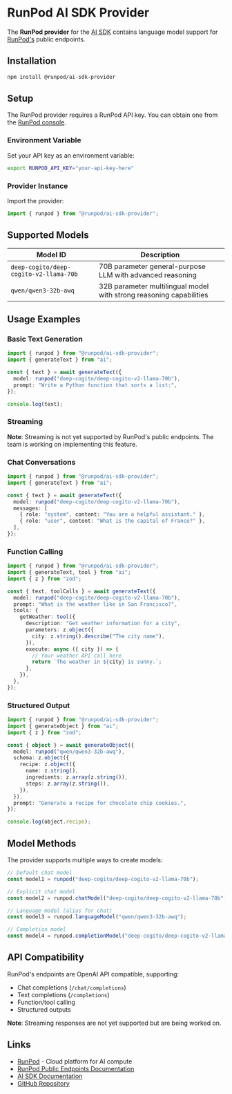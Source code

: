 # RunPod AI SDK Provider

The **RunPod provider** for the [AI SDK](https://ai-sdk.dev/docs) contains language model support for [RunPod's](https://runpod.io) public endpoints.

## Installation

```bash
npm install @runpod/ai-sdk-provider
```

## Setup

The RunPod provider requires a RunPod API key. You can obtain one from the [RunPod console](https://runpod.io).

### Environment Variable

Set your API key as an environment variable:

```bash
export RUNPOD_API_KEY="your-api-key-here"
```

### Provider Instance

Import the provider:

```ts
import { runpod } from "@runpod/ai-sdk-provider";
```

## Supported Models

| Model ID                               | Description                                                         |
| -------------------------------------- | ------------------------------------------------------------------- |
| `deep-cogito/deep-cogito-v2-llama-70b` | 70B parameter general-purpose LLM with advanced reasoning           |
| `qwen/qwen3-32b-awq`                   | 32B parameter multilingual model with strong reasoning capabilities |

## Usage Examples

### Basic Text Generation

```ts
import { runpod } from "@runpod/ai-sdk-provider";
import { generateText } from "ai";

const { text } = await generateText({
  model: runpod("deep-cogito/deep-cogito-v2-llama-70b"),
  prompt: "Write a Python function that sorts a list:",
});

console.log(text);
```

### Streaming

**Note**: Streaming is not yet supported by RunPod's public endpoints. The team is working on implementing this feature.

### Chat Conversations

```ts
import { runpod } from "@runpod/ai-sdk-provider";
import { generateText } from "ai";

const { text } = await generateText({
  model: runpod("deep-cogito/deep-cogito-v2-llama-70b"),
  messages: [
    { role: "system", content: "You are a helpful assistant." },
    { role: "user", content: "What is the capital of France?" },
  ],
});
```

### Function Calling

```ts
import { runpod } from "@runpod/ai-sdk-provider";
import { generateText, tool } from "ai";
import { z } from "zod";

const { text, toolCalls } = await generateText({
  model: runpod("deep-cogito/deep-cogito-v2-llama-70b"),
  prompt: "What is the weather like in San Francisco?",
  tools: {
    getWeather: tool({
      description: "Get weather information for a city",
      parameters: z.object({
        city: z.string().describe("The city name"),
      }),
      execute: async ({ city }) => {
        // Your weather API call here
        return `The weather in ${city} is sunny.`;
      },
    }),
  },
});
```

### Structured Output

```ts
import { runpod } from "@runpod/ai-sdk-provider";
import { generateObject } from "ai";
import { z } from "zod";

const { object } = await generateObject({
  model: runpod("qwen/qwen3-32b-awq"),
  schema: z.object({
    recipe: z.object({
      name: z.string(),
      ingredients: z.array(z.string()),
      steps: z.array(z.string()),
    }),
  }),
  prompt: "Generate a recipe for chocolate chip cookies.",
});

console.log(object.recipe);
```

## Model Methods

The provider supports multiple ways to create models:

```ts
// Default chat model
const model1 = runpod("deep-cogito/deep-cogito-v2-llama-70b");

// Explicit chat model
const model2 = runpod.chatModel("deep-cogito/deep-cogito-v2-llama-70b");

// Language model (alias for chat)
const model3 = runpod.languageModel("qwen/qwen3-32b-awq");

// Completion model
const model4 = runpod.completionModel("deep-cogito/deep-cogito-v2-llama-70b");
```

## API Compatibility

RunPod's endpoints are OpenAI API compatible, supporting:

- Chat completions (`/chat/completions`)
- Text completions (`/completions`)
- Function/tool calling
- Structured outputs

**Note**: Streaming responses are not yet supported but are being worked on.

## Links

- [RunPod](https://runpod.io) - Cloud platform for AI compute
- [RunPod Public Endpoints Documentation](https://docs.runpod.io/hub/public-endpoints)
- [AI SDK Documentation](https://ai-sdk.dev/docs)
- [GitHub Repository](https://github.com/runpod/ai-sdk-provider)
